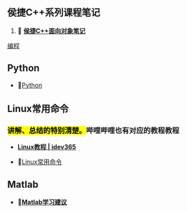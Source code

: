 ## **侯捷C++系列课程笔记**

1. 🔗 **[侯捷C++面向对象笔记](编程/1.侯捷C++面向对象.md)**

[编程](C++.md ':include')

## Python

- 🔗[Python](编程/Python.md)

## Linux常用命令

### <mark>讲解、总结的特别清楚。</mark>哔哩哔哩也有对应的教程教程

- **[Linux教程 | idev365](https://next.idev365.com/linux/)**

- 🔗[Linux常用命令](编程/Ubuntu常用命令.md)

## Matlab
- **🔗[Matlab学习建议](编程/Matlab.md)**

<!-- - [C++](编程/C++.md)

- [Python](编程/Python.md)
- [Linux常用命令](编程/Ubuntu常用命令.md)
- [Matlab](Matlab.md) -->